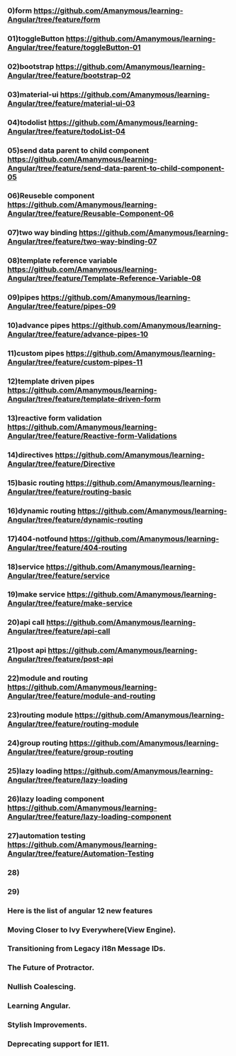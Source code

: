 ### 0)form https://github.com/Amanymous/learning-Angular/tree/feature/form
### 01)toggleButton https://github.com/Amanymous/learning-Angular/tree/feature/toggleButton-01
### 02)bootstrap https://github.com/Amanymous/learning-Angular/tree/feature/bootstrap-02
### 03)material-ui https://github.com/Amanymous/learning-Angular/tree/feature/material-ui-03
### 04)todolist https://github.com/Amanymous/learning-Angular/tree/feature/todoList-04
### 05)send data parent to child component https://github.com/Amanymous/learning-Angular/tree/feature/send-data-parent-to-child-component-05
### 06)Reuseble component https://github.com/Amanymous/learning-Angular/tree/feature/Reusable-Component-06
### 07)two way binding https://github.com/Amanymous/learning-Angular/tree/feature/two-way-binding-07
### 08)template reference variable https://github.com/Amanymous/learning-Angular/tree/feature/Template-Reference-Variable-08
### 09)pipes https://github.com/Amanymous/learning-Angular/tree/feature/pipes-09
### 10)advance pipes https://github.com/Amanymous/learning-Angular/tree/feature/advance-pipes-10
### 11)custom pipes https://github.com/Amanymous/learning-Angular/tree/feature/custom-pipes-11
### 12)template driven pipes https://github.com/Amanymous/learning-Angular/tree/feature/template-driven-form
### 13)reactive form validation https://github.com/Amanymous/learning-Angular/tree/feature/Reactive-form-Validations
### 14)directives https://github.com/Amanymous/learning-Angular/tree/feature/Directive
### 15)basic routing https://github.com/Amanymous/learning-Angular/tree/feature/routing-basic
### 16)dynamic routing https://github.com/Amanymous/learning-Angular/tree/feature/dynamic-routing
### 17)404-notfound https://github.com/Amanymous/learning-Angular/tree/feature/404-routing
### 18)service https://github.com/Amanymous/learning-Angular/tree/feature/service
### 19)make service https://github.com/Amanymous/learning-Angular/tree/feature/make-service
### 20)api call https://github.com/Amanymous/learning-Angular/tree/feature/api-call
### 21)post api https://github.com/Amanymous/learning-Angular/tree/feature/post-api
### 22)module and routing https://github.com/Amanymous/learning-Angular/tree/feature/module-and-routing
### 23)routing module https://github.com/Amanymous/learning-Angular/tree/feature/routing-module
### 24)group routing https://github.com/Amanymous/learning-Angular/tree/feature/group-routing
### 25)lazy loading https://github.com/Amanymous/learning-Angular/tree/feature/lazy-loading
### 26)lazy loading component https://github.com/Amanymous/learning-Angular/tree/feature/lazy-loading-component
### 27)automation testing https://github.com/Amanymous/learning-Angular/tree/feature/Automation-Testing
### 28)
### 29)


### Here is the list of angular 12 new features 
### Moving Closer to Ivy Everywhere(View Engine).
### Transitioning from Legacy i18n Message IDs.
### The Future of Protractor.
### Nullish Coalescing.
### Learning Angular.
### Stylish Improvements.
### Deprecating support for IE11.
